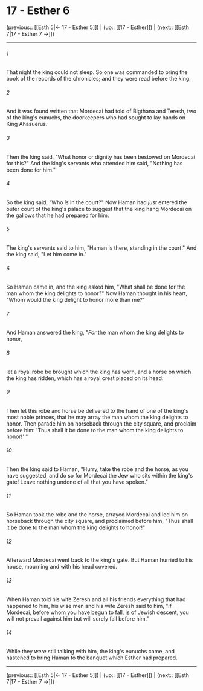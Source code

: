 # 17 - Esther 6

(previous:: [[Esth 5|← 17 - Esther 5]]) | (up:: [[17 - Esther]]) | (next:: [[Esth 7|17 - Esther 7 →]])

***


###### 1 
That night the king could not sleep. So one was commanded to bring the book of the records of the chronicles; and they were read before the king. 

###### 2 
And it was found written that Mordecai had told of Bigthana and Teresh, two of the king's eunuchs, the doorkeepers who had sought to lay hands on King Ahasuerus. 

###### 3 
Then the king said, "What honor or dignity has been bestowed on Mordecai for this?" And the king's servants who attended him said, "Nothing has been done for him." 

###### 4 
So the king said, "Who _is_ in the court?" Now Haman had _just_ entered the outer court of the king's palace to suggest that the king hang Mordecai on the gallows that he had prepared for him. 

###### 5 
The king's servants said to him, "Haman is there, standing in the court." And the king said, "Let him come in." 

###### 6 
So Haman came in, and the king asked him, "What shall be done for the man whom the king delights to honor?" Now Haman thought in his heart, "Whom would the king delight to honor more than me?" 

###### 7 
And Haman answered the king, "_For_ the man whom the king delights to honor, 

###### 8 
let a royal robe be brought which the king has worn, and a horse on which the king has ridden, which has a royal crest placed on its head. 

###### 9 
Then let this robe and horse be delivered to the hand of one of the king's most noble princes, that he may array the man whom the king delights to honor. Then parade him on horseback through the city square, and proclaim before him: 'Thus shall it be done to the man whom the king delights to honor!' " 

###### 10 
Then the king said to Haman, "Hurry, take the robe and the horse, as you have suggested, and do so for Mordecai the Jew who sits within the king's gate! Leave nothing undone of all that you have spoken." 

###### 11 
So Haman took the robe and the horse, arrayed Mordecai and led him on horseback through the city square, and proclaimed before him, "Thus shall it be done to the man whom the king delights to honor!" 

###### 12 
Afterward Mordecai went back to the king's gate. But Haman hurried to his house, mourning and with his head covered. 

###### 13 
When Haman told his wife Zeresh and all his friends everything that had happened to him, his wise men and his wife Zeresh said to him, "If Mordecai, before whom you have begun to fall, is of Jewish descent, you will not prevail against him but will surely fall before him." 

###### 14 
While they _were_ still talking with him, the king's eunuchs came, and hastened to bring Haman to the banquet which Esther had prepared.

***

(previous:: [[Esth 5|← 17 - Esther 5]]) | (up:: [[17 - Esther]]) | (next:: [[Esth 7|17 - Esther 7 →]])
